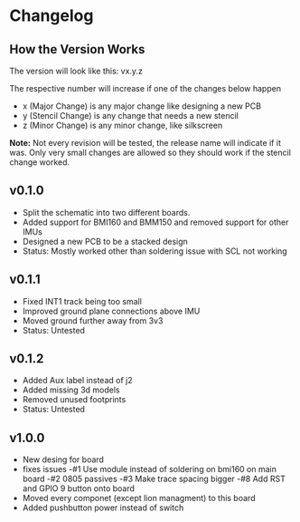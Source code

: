 # Changelog

## How the Version Works
The version will look like this: vx.y.z

The respective number will increase if one of the changes below happen
- x (Major Change) is any major change like designing a new PCB
- y (Stencil Change) is any change that needs a new stencil
- z (Minor Change) is any minor change, like silkscreen

**Note:** Not every revision will be tested, the release name will indicate if it was. 
Only very small changes are allowed so they should work if the stencil change worked.

## v0.1.0
- Split the schematic into two different boards.
- Added support for BMI160 and BMM150 and removed support for other IMUs
- Designed a new PCB to be a stacked design
- Status: Mostly worked other than soldering issue with SCL not working

## v0.1.1
- Fixed INT1 track being too small
- Improved ground plane connections above IMU
- Moved ground further away from 3v3
- Status: Untested

## v0.1.2
- Added Aux label instead of j2
- Added missing 3d models
- Removed unused footprints
- Status: Untested

## v1.0.0
- New desing for board
- fixes issues
	-#1 Use module instead of soldering on bmi160 on main board
	-#2 0805 passives
	-#3 Make trace spacing bigger
	-#8 Add RST and GPIO 9 button onto board
- Moved every componet (except lion managment) to this board
- Added pushbutton power instead of switch

